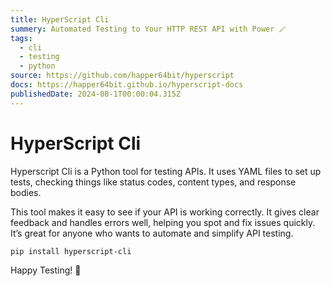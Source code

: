 ```yaml
---
title: HyperScript Cli
summery: Automated Testing to Your HTTP REST API with Power 🪄
tags:
  - cli
  - testing
  - python
source: https://github.com/happer64bit/hyperscript
docs: https://happer64bit.github.io/hyperscript-docs
publishedDate: 2024-08-1T00:00:04.315Z
---
```


# HyperScript Cli

Hyperscript Cli is a Python tool for testing APIs. It uses YAML files to set up tests, checking things like status codes, content types, and response bodies.

This tool makes it easy to see if your API is working correctly. It gives clear feedback and handles errors well, helping you spot and fix issues quickly. It’s great for anyone who wants to automate and simplify API testing.

```sh
pip install hyperscript-cli
```

Happy Testing! 🤩

